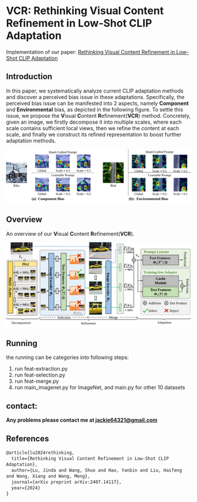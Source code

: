 # VCR: Rethinking Visual Content Refinement in Low-Shot CLIP Adaptation
Implementation of our paper: [Rethinking Visual Content Refinement in Low-Shot CLIP Adaptation](https://arxiv.org/pdf/2407.14117)

## Introduction
In this paper, we systematically analyze current CLIP adaptation methods and discover a perceived bias issue in these adaptations. Specifically, the perceived bias issue can be manifested into 2 aspects, namely **Component** and **Environmental** bias, as depicted in the following figure. To settle this issue, we propose the **V**isual **C**ontent **R**efinement(**VCR**) method. Concretely, given an image, we firstly decompose it into multiple scales, where each scale contains sufficient local views, then we refine the content at each scale, and finally we construct its refined representation to boost further adaptation methods.<br>
<div align=center>
  <img src="https://github.com/injadlu/VCR/blob/main/Figure-1.svg">
</div>

## Overview
An overview of our **V**isual **C**ontent **R**efinement(**VCR**).
<div align=center>
  <img src="https://github.com/injadlu/VCR/blob/main/Pipeline.svg">
</div>

## Running
the running can be categories into following steps:
1. run  feat-extraction.py 
2. run  feat-selection.py
3. run  feat-merge.py
4. run  main_imagenet.py for ImageNet, and main.py for other 10 datasets

## contact:
**Any problems please contact me at jackie64321@gmail.com**

## References
```
@article{lu2024rethinking,
  title={Rethinking Visual Content Refinement in Low-Shot CLIP Adaptation},
  author={Lu, Jinda and Wang, Shuo and Hao, Yanbin and Liu, Haifeng and Wang, Xiang and Wang, Meng},
  journal={arXiv preprint arXiv:2407.14117},
  year={2024}
}
```
